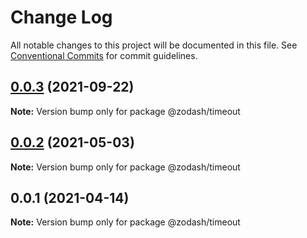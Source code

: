 # Change Log

All notable changes to this project will be documented in this file.
See [Conventional Commits](https://conventionalcommits.org) for commit guidelines.

## [0.0.3](https://github.com/zcorky/zodash/compare/@zodash/timeout@0.0.2...@zodash/timeout@0.0.3) (2021-09-22)

**Note:** Version bump only for package @zodash/timeout





## [0.0.2](https://github.com/zcorky/zodash/compare/@zodash/timeout@0.0.1...@zodash/timeout@0.0.2) (2021-05-03)

**Note:** Version bump only for package @zodash/timeout





## 0.0.1 (2021-04-14)

**Note:** Version bump only for package @zodash/timeout
